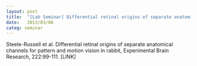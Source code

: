 ```yaml
---
layout: post
title:  "[Lab Seminar] Differential retinal origins of separate anatomical channels for pattern and motion vision in rabbit"
date:   2013/03/06
categ: seminar
---
```






Steele-Russell et al. Differential retinal origins of separate anatomical channels for pattern and motion vision in rabbit, Experimental Brain Research, 222:99-111. [LINK]





 

